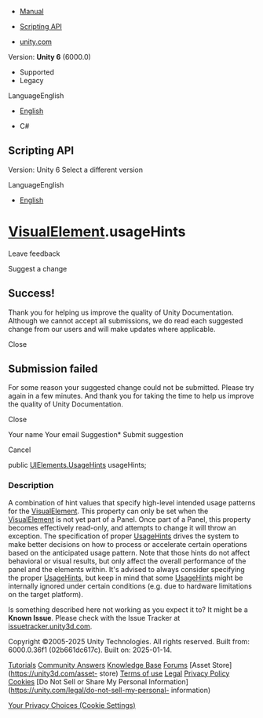 [ ]()

  * [Manual](../Manual/index.html)
  * [Scripting API](../ScriptReference/index.html)

  * [unity.com](https://unity.com/)

Version: **Unity 6** (6000.0)

  * Supported
  * Legacy

LanguageEnglish

  * [English]()

  * C#

[ ](https://docs.unity3d.com)

## Scripting API

Version: Unity 6 Select a different version

LanguageEnglish

  * [English]()

#  [VisualElement](UIElements.VisualElement.html).usageHints

Leave feedback

Suggest a change

## Success!

Thank you for helping us improve the quality of Unity Documentation. Although
we cannot accept all submissions, we do read each suggested change from our
users and will make updates where applicable.

Close

## Submission failed

For some reason your suggested change could not be submitted. Please <a>try
again</a> in a few minutes. And thank you for taking the time to help us
improve the quality of Unity Documentation.

Close

Your name Your email Suggestion* Submit suggestion

Cancel

[ ]()

public [UIElements.UsageHints](UIElements.UsageHints.html) usageHints;

### Description

A combination of hint values that specify high-level intended usage patterns
for the [VisualElement](UIElements.VisualElement.html). This property can only
be set when the [VisualElement](UIElements.VisualElement.html) is not yet part
of a Panel. Once part of a Panel, this property becomes effectively read-only,
and attempts to change it will throw an exception. The specification of proper
[UsageHints](UIElements.UsageHints.html) drives the system to make better
decisions on how to process or accelerate certain operations based on the
anticipated usage pattern. Note that those hints do not affect behavioral or
visual results, but only affect the overall performance of the panel and the
elements within. It's advised to always consider specifying the proper
[UsageHints](UIElements.UsageHints.html), but keep in mind that some
[UsageHints](UIElements.UsageHints.html) might be internally ignored under
certain conditions (e.g. due to hardware limitations on the target platform).

Is something described here not working as you expect it to? It might be a
**Known Issue**. Please check with the Issue Tracker at
[issuetracker.unity3d.com](https://issuetracker.unity3d.com).

Copyright ©2005-2025 Unity Technologies. All rights reserved. Built from:
6000.0.36f1 (02b661dc617c). Built on: 2025-01-14.

[Tutorials](https://unity3d.com/learn) [Community
Answers](https://answers.unity3d.com) [Knowledge
Base](https://support.unity3d.com/hc/en-us)
[Forums](https://forum.unity3d.com) [Asset Store](https://unity3d.com/asset-
store) [Terms of use](https://docs.unity3d.com/Manual/TermsOfUse.html)
[Legal](https://unity.com/legal) [Privacy
Policy](https://unity.com/legal/privacy-policy)
[Cookies](https://unity.com/legal/cookie-policy) [Do Not Sell or Share My
Personal Information](https://unity.com/legal/do-not-sell-my-personal-
information)

[Your Privacy Choices (Cookie Settings)](javascript:void\(0\);)

